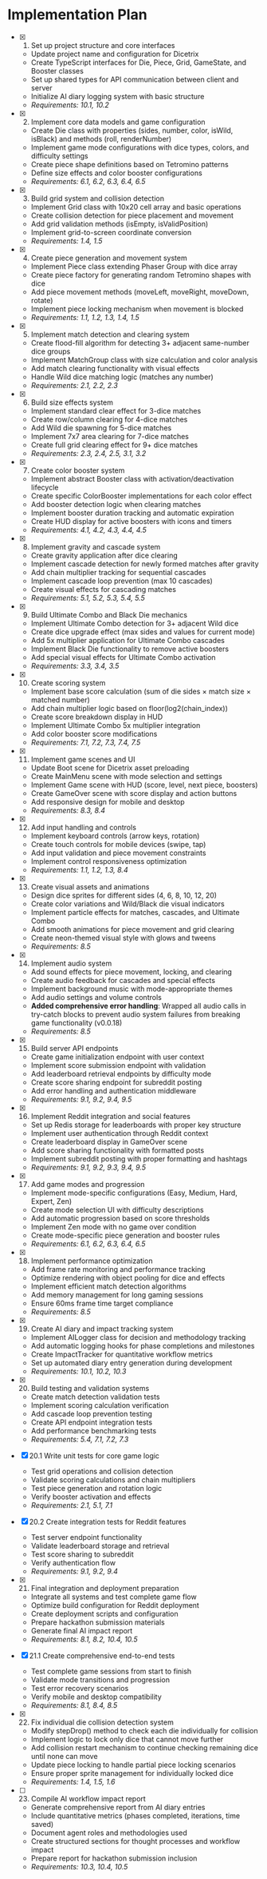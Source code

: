 # Implementation Plan

- [x] 1. Set up project structure and core interfaces

  - Update project name and configuration for Dicetrix
  - Create TypeScript interfaces for Die, Piece, Grid, GameState, and Booster classes
  - Set up shared types for API communication between client and server
  - Initialize AI diary logging system with basic structure
  - _Requirements: 10.1, 10.2_

- [x] 2. Implement core data models and game configuration

  - Create Die class with properties (sides, number, color, isWild, isBlack) and methods (roll, renderNumber)
  - Implement game mode configurations with dice types, colors, and difficulty settings
  - Create piece shape definitions based on Tetromino patterns
  - Define size effects and color booster configurations
  - _Requirements: 6.1, 6.2, 6.3, 6.4, 6.5_

- [x] 3. Build grid system and collision detection

  - Implement Grid class with 10x20 cell array and basic operations
  - Create collision detection for piece placement and movement
  - Add grid validation methods (isEmpty, isValidPosition)
  - Implement grid-to-screen coordinate conversion
  - _Requirements: 1.4, 1.5_

- [x] 4. Create piece generation and movement system

  - Implement Piece class extending Phaser Group with dice array
  - Create piece factory for generating random Tetromino shapes with dice
  - Add piece movement methods (moveLeft, moveRight, moveDown, rotate)
  - Implement piece locking mechanism when movement is blocked
  - _Requirements: 1.1, 1.2, 1.3, 1.4, 1.5_

- [x] 5. Implement match detection and clearing system

  - Create flood-fill algorithm for detecting 3+ adjacent same-number dice groups
  - Implement MatchGroup class with size calculation and color analysis
  - Add match clearing functionality with visual effects
  - Handle Wild dice matching logic (matches any number)
  - _Requirements: 2.1, 2.2, 2.3_

- [x] 6. Build size effects system

  - Implement standard clear effect for 3-dice matches
  - Create row/column clearing for 4-dice matches
  - Add Wild die spawning for 5-dice matches
  - Implement 7x7 area clearing for 7-dice matches
  - Create full grid clearing effect for 9+ dice matches
  - _Requirements: 2.3, 2.4, 2.5, 3.1, 3.2_

- [x] 7. Create color booster system

  - Implement abstract Booster class with activation/deactivation lifecycle
  - Create specific ColorBooster implementations for each color effect
  - Add booster detection logic when clearing matches
  - Implement booster duration tracking and automatic expiration
  - Create HUD display for active boosters with icons and timers
  - _Requirements: 4.1, 4.2, 4.3, 4.4, 4.5_

- [x] 8. Implement gravity and cascade system

  - Create gravity application after dice clearing
  - Implement cascade detection for newly formed matches after gravity
  - Add chain multiplier tracking for sequential cascades
  - Implement cascade loop prevention (max 10 cascades)
  - Create visual effects for cascading matches
  - _Requirements: 5.1, 5.2, 5.3, 5.4, 5.5_

- [x] 9. Build Ultimate Combo and Black Die mechanics

  - Implement Ultimate Combo detection for 3+ adjacent Wild dice
  - Create dice upgrade effect (max sides and values for current mode)
  - Add 5x multiplier application for Ultimate Combo cascades
  - Implement Black Die functionality to remove active boosters
  - Add special visual effects for Ultimate Combo activation
  - _Requirements: 3.3, 3.4, 3.5_

- [x] 10. Create scoring system

  - Implement base score calculation (sum of die sides × match size × matched number)
  - Add chain multiplier logic based on floor(log2(chain_index))
  - Create score breakdown display in HUD
  - Implement Ultimate Combo 5x multiplier integration
  - Add color booster score modifications
  - _Requirements: 7.1, 7.2, 7.3, 7.4, 7.5_

- [x] 11. Implement game scenes and UI

  - Update Boot scene for Dicetrix asset preloading
  - Create MainMenu scene with mode selection and settings
  - Implement Game scene with HUD (score, level, next piece, boosters)
  - Create GameOver scene with score display and action buttons
  - Add responsive design for mobile and desktop
  - _Requirements: 8.3, 8.4_

- [x] 12. Add input handling and controls

  - Implement keyboard controls (arrow keys, rotation)
  - Create touch controls for mobile devices (swipe, tap)
  - Add input validation and piece movement constraints
  - Implement control responsiveness optimization
  - _Requirements: 1.1, 1.2, 1.3, 8.4_

- [x] 13. Create visual assets and animations

  - Design dice sprites for different sides (4, 6, 8, 10, 12, 20)
  - Create color variations and Wild/Black die visual indicators
  - Implement particle effects for matches, cascades, and Ultimate Combo
  - Add smooth animations for piece movement and grid clearing
  - Create neon-themed visual style with glows and tweens
  - _Requirements: 8.5_

- [x] 14. Implement audio system

  - Add sound effects for piece movement, locking, and clearing
  - Create audio feedback for cascades and special effects
  - Implement background music with mode-appropriate themes
  - Add audio settings and volume controls
  - **Added comprehensive error handling**: Wrapped all audio calls in try-catch blocks to prevent audio system failures from breaking game functionality (v0.0.18)
  - _Requirements: 8.5_

- [x] 15. Build server API endpoints

  - Create game initialization endpoint with user context
  - Implement score submission endpoint with validation
  - Add leaderboard retrieval endpoints by difficulty mode
  - Create score sharing endpoint for subreddit posting
  - Add error handling and authentication middleware
  - _Requirements: 9.1, 9.2, 9.4, 9.5_

- [x] 16. Implement Reddit integration and social features

  - Set up Redis storage for leaderboards with proper key structure
  - Implement user authentication through Reddit context
  - Create leaderboard display in GameOver scene
  - Add score sharing functionality with formatted posts
  - Implement subreddit posting with proper formatting and hashtags
  - _Requirements: 9.1, 9.2, 9.3, 9.4, 9.5_

- [x] 17. Add game modes and progression

  - Implement mode-specific configurations (Easy, Medium, Hard, Expert, Zen)
  - Create mode selection UI with difficulty descriptions
  - Add automatic progression based on score thresholds
  - Implement Zen mode with no game over condition
  - Create mode-specific piece generation and booster rules
  - _Requirements: 6.1, 6.2, 6.3, 6.4, 6.5_

- [x] 18. Implement performance optimization

  - Add frame rate monitoring and performance tracking
  - Optimize rendering with object pooling for dice and effects
  - Implement efficient match detection algorithms
  - Add memory management for long gaming sessions
  - Ensure 60ms frame time target compliance
  - _Requirements: 8.5_

- [x] 19. Create AI diary and impact tracking system

  - Implement AILogger class for decision and methodology tracking
  - Add automatic logging hooks for phase completions and milestones
  - Create ImpactTracker for quantitative workflow metrics
  - Set up automated diary entry generation during development
  - _Requirements: 10.1, 10.2, 10.3_

- [x] 20. Build testing and validation systems

  - Create match detection validation tests
  - Implement scoring calculation verification
  - Add cascade loop prevention testing
  - Create API endpoint integration tests
  - Add performance benchmarking tests
  - _Requirements: 5.4, 7.1, 7.2, 7.3_

- [x] 20.1 Write unit tests for core game logic

  - Test grid operations and collision detection
  - Validate scoring calculations and chain multipliers
  - Test piece generation and rotation logic
  - Verify booster activation and effects
  - _Requirements: 2.1, 5.1, 7.1_

- [x] 20.2 Create integration tests for Reddit features

  - Test server endpoint functionality
  - Validate leaderboard storage and retrieval
  - Test score sharing to subreddit
  - Verify authentication flow
  - _Requirements: 9.1, 9.2, 9.4_

- [x] 21. Final integration and deployment preparation

  - Integrate all systems and test complete game flow
  - Optimize build configuration for Reddit deployment
  - Create deployment scripts and configuration
  - Prepare hackathon submission materials
  - Generate final AI impact report
  - _Requirements: 8.1, 8.2, 10.4, 10.5_

- [x] 21.1 Create comprehensive end-to-end tests

  - Test complete game sessions from start to finish
  - Validate mode transitions and progression
  - Test error recovery scenarios
  - Verify mobile and desktop compatibility
  - _Requirements: 8.1, 8.4, 8.5_

- [x] 22. Fix individual die collision detection system

  - Modify stepDrop() method to check each die individually for collision
  - Implement logic to lock only dice that cannot move further
  - Add collision restart mechanism to continue checking remaining dice until none can move
  - Update piece locking to handle partial piece locking scenarios
  - Ensure proper sprite management for individually locked dice
  - _Requirements: 1.4, 1.5, 1.6_

- [ ] 23. Compile AI workflow impact report

  - Generate comprehensive report from AI diary entries
  - Include quantitative metrics (phases completed, iterations, time saved)
  - Document agent roles and methodologies used
  - Create structured sections for thought processes and workflow impact
  - Prepare report for hackathon submission inclusion
  - _Requirements: 10.3, 10.4, 10.5_
